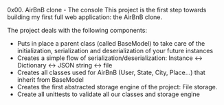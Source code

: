 0x00. AirBnB clone - The console
This project is the first step towards building my first full web application: the AirBnB clone.

The project deals with the following components:
- Puts in place a parent class (called BaseModel) to take care of the initialization, serialization and deserialization of your future instances
- Creates a simple flow of serialization/deserialization: Instance <-> Dictionary <-> JSON string <-> file
- Creates all classes used for AirBnB (User, State, City, Place…) that inherit from BaseModel
- Creates the first abstracted storage engine of the project: File storage.
- Create all unittests to validate all our classes and storage engine

